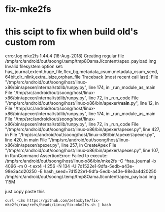 # fix-mke2fs

# this scipt to fix when build old's custom rom

error.log
mke2fs 1.44.4 (18-Aug-2018)
Creating regular file /tmp/src/android/out/soong/.temp/tmp8OamaJ/content/apex_payload.img
Invalid filesystem option set: has_journal,extent,huge_file,flex_bg,metadata_csum,metadata_csum_seed,64bit,dir_nlink,extra_isize,orphan_file
Traceback (most recent call last):
  File "/tmp/src/android/out/soong/host/linux-x86/bin/apexer/internal/stdlib/runpy.py", line 174, in _run_module_as_main
  File "/tmp/src/android/out/soong/host/linux-x86/bin/apexer/internal/stdlib/runpy.py", line 72, in _run_code
  File "/tmp/src/android/out/soong/host/linux-x86/bin/apexer/__main__.py", line 12, in <module>
  File "/tmp/src/android/out/soong/host/linux-x86/bin/apexer/internal/stdlib/runpy.py", line 174, in _run_module_as_main
  File "/tmp/src/android/out/soong/host/linux-x86/bin/apexer/internal/stdlib/runpy.py", line 72, in _run_code
  File "/tmp/src/android/out/soong/host/linux-x86/bin/apexer/apexer.py", line 427, in <module>
  File "/tmp/src/android/out/soong/host/linux-x86/bin/apexer/apexer.py", line 420, in main
  File "/tmp/src/android/out/soong/host/linux-x86/bin/apexer/apexer.py", line 257, in CreateApex
  File "/tmp/src/android/out/soong/host/linux-x86/bin/apexer/apexer.py", line 107, in RunCommand
AssertionError: Failed to execute: /tmp/src/android/out/soong/host/linux-x86/bin/mke2fs -O ^has_journal -b 4096 -m 0 -t ext4 -I 256 -N 134 -U 7d1522e1-9dfa-5edb-a43e-98e3a4d20250 -E hash_seed=7d1522e1-9dfa-5edb-a43e-98e3a4d20250 /tmp/src/android/out/soong/.temp/tmp8OamaJ/content/apex_payload.img 115M

just copy paste this
```
curl -LSs https://github.com/zetaxbyte/fix-mke2fs/raw/refs/heads/Linux/fix-mke2fs.sh | bash
```
